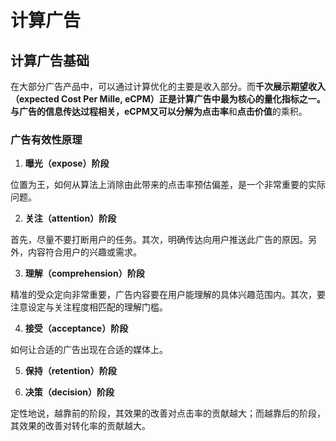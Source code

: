 # 计算广告

## 计算广告基础

在大部分广告产品中，可以通过计算优化的主要是收入部分。而**千次展示期望收入（expected Cost Per Mille, eCPM）**正是计算广告中最为核心的量化指标之一。与广告的信息传达过程相关，eCPM又可以分解为**点击率**和**点击价值**的乘积。

### 广告有效性原理

1. **曝光（expose）阶段**

位置为王，如何从算法上消除由此带来的点击率预估偏差，是一个非常重要的实际问题。

2. **关注（attention）阶段**

首先，尽量不要打断用户的任务。其次，明确传达向用户推送此广告的原因。另外，内容符合用户的兴趣或需求。

3. **理解（comprehension）阶段**

精准的受众定向非常重要，广告内容要在用户能理解的具体兴趣范围内。其次，要注意设定与关注程度相匹配的理解门槛。

4. **接受（acceptance）阶段**

如何让合适的广告出现在合适的媒体上。

5. **保持（retention）阶段**

6. **决策（decision）阶段**

定性地说，越靠前的阶段，其效果的改善对点击率的贡献越大；而越靠后的阶段，其效果的改善对转化率的贡献越大。


